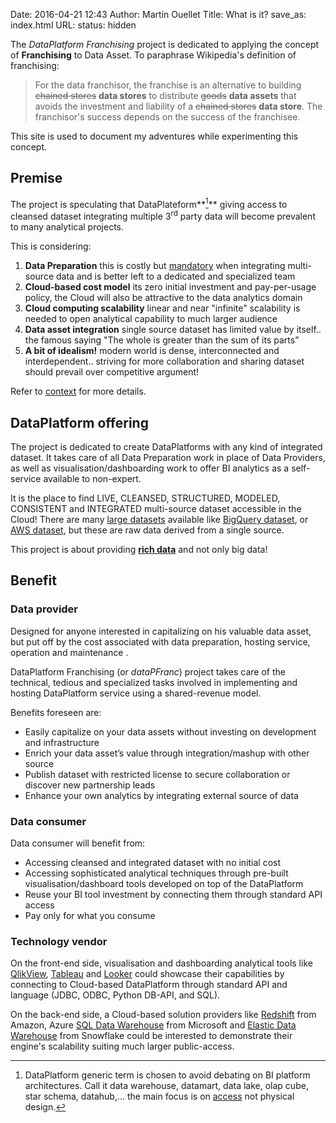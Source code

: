 Date: 2016-04-21 12:43
Author: Martin Ouellet
Title: What is it?
save_as: index.html
URL:
status: hidden


The *DataPlatform Franchising* project is dedicated to applying the concept of **Franchising** to Data Asset. To paraphrase Wikipedia's definition of franchising:

> For the data franchisor, the franchise is an alternative to building <s>chained stores</s> **data stores** to distribute <s>goods</s> **data assets** that avoids the investment and liability of a <s>chained stores</s> **data store**. The franchisor's success depends on the success of the franchisee.

This site is used to document my adventures while experimenting this concept.

## Premise

The project is speculating that DataPlateform**[^footnote]** giving access to cleansed dataset integrating multiple 3<sup>rd</sup> party data will become prevalent to many analytical projects.

This is considering:

1. __Data Preparation__ this is costly but <u>mandatory</u> when integrating multi-source data and is better left to a dedicated and specialized team
2. __Cloud-based cost model__ its zero initial investment and pay-per-usage policy, the Cloud will also be attractive to the data analytics domain
3. __Cloud computing scalability__ linear and near "infinite" scalability is needed to open analytical capability to much larger audience
4. __Data asset integration__ single source dataset has limited value by itself.. the famous saying "The whole is greater than the sum of its parts”
5. __A bit of idealism!__  modern world is dense, interconnected and interdependent.. striving for more collaboration and sharing dataset should prevail over competitive argument!

Refer to [context]({filename}2-Context.md) for more details.

## DataPlatform offering

The project is dedicated to create DataPlatforms with any kind of integrated dataset. It takes care of all Data Preparation work in place of Data Providers, as well as visualisation/dashboarding work to offer BI analytics as a self-service available to non-expert.

It is the place to find LIVE, CLEANSED, STRUCTURED, MODELED, CONSISTENT and INTEGRATED multi-source dataset accessible in the Cloud! There are many [large datasets](https://www.quora.com/Where-can-I-find-large-datasets-open-to-the-public) available like [BigQuery dataset](https://www.reddit.com/r/bigquer/wiki/datasets), or [AWS dataset](http://aws.amazon.com/datasets/), but these are raw data derived from a single source.

This project is about providing [**r​ich data**](http://www.techradar.com/news/world-of-tech/why-big-data-is-crude-oil-while-rich-data-is-refined-and-the-ultimate-in-bi-1289628) and not only big data!

[^footnote]: DataPlatform generic term is chosen to avoid debating on BI platform architectures.  Call it data warehouse, datamart, data lake, olap cube, star schema, datahub,... the main focus is on <u>access</u> not physical design.

## Benefit

### Data provider

Designed for anyone interested in capitalizing on his valuable data asset, but put off by the cost associated with data preparation, hosting service, operation and maintenance .  

DataPlatform Franchising (or *dataPFranc*) project takes care of the technical, tedious and specialized tasks involved in implementing and hosting DataPlatform service using a shared-revenue model.

Benefits foreseen are:

* Easily capitalize on your data assets without investing on development and infrastructure
* Enrich your data asset’s value through integration/mashup with other source
* Publish dataset with restricted license to secure collaboration or discover new partnership leads
* Enhance your own analytics by integrating external source of data

### Data consumer

Data consumer will benefit from:

* Accessing cleansed and integrated dataset with no initial cost
* Accessing sophisticated analytical techniques through pre-built visualisation/dashboard tools developed on top of the DataPlatform
* Reuse your BI tool investment by connecting them through standard API access
* Pay only for what you consume

### Technology vendor

On the front-end side, visualisation and dashboarding analytical tools like [QlikView](qlick.com), [Tableau](tableau.com) and [Looker](looker.com) could showcase their capabilities by connecting to Cloud-based DataPlatform through standard API and language (JDBC, ODBC, Python DB-API, and SQL).

On the back-end side, a Cloud-based solution providers like [Redshift](https://aws.amazon.com/redshift/) from Amazon, Azure [SQL Data Warehouse](https://azure.microsoft.com/en-us/services/sql-data-warehouse/) from Microsoft and [Elastic Data Warehouse](http://www.snowflake.net/product/) from Snowflake could be interested to demonstrate their engine's scalability suiting much larger public-access.
